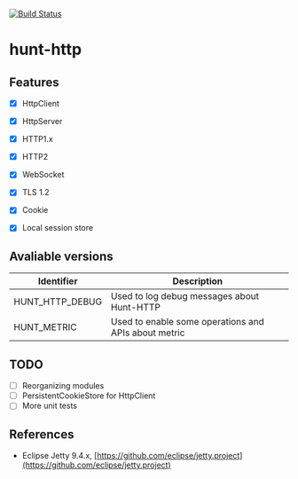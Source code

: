 [![Build Status](https://travis-ci.org/huntlabs/hunt-http.svg?branch=master)](https://travis-ci.org/huntlabs/hunt-http)

# hunt-http

## Features
- [x] HttpClient
- [x] HttpServer
- [x] HTTP1.x
- [x] HTTP2
- [x] WebSocket
- [x] TLS 1.2
- [x] Cookie
- [x] Local session store


## Avaliable versions
| Identifier | Description | 
|--------|--------|
| HUNT_HTTP_DEBUG |  Used to log debug messages about Hunt-HTTP |
| HUNT_METRIC |  Used to enable some operations and APIs about metric |

## TODO
- [ ] Reorganizing modules
- [ ] PersistentCookieStore for HttpClient
- [ ] More unit tests

## References
- Eclipse Jetty 9.4.x, [https://github.com/eclipse/jetty.project](https://github.com/eclipse/jetty.project)

